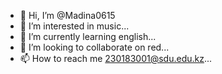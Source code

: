 - 👋 Hi, I’m @Madina0615
- 👀 I’m interested in music...
- 🌱 I’m currently learning english...
- 💞️ I’m looking to collaborate on red...
- 📫 How to reach me 230183001@sdu.edu.kz...

<!---
Madina0615/Madina0615 is a ✨ special ✨ repository because its `README.md` (this file) appears on your GitHub profile.
You can click the Preview link to take a look at your changes.
--->
